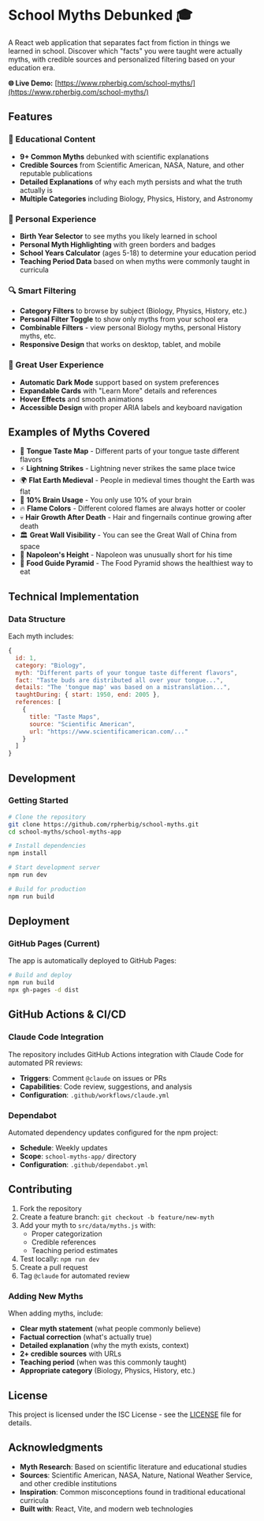 # School Myths Debunked 🎓

A React web application that separates fact from fiction in things we learned in school. Discover which "facts" you were taught were actually myths, with credible sources and personalized filtering based on your education era.

**🌐 Live Demo:** [https://www.rpherbig.com/school-myths/](https://www.rpherbig.com/school-myths/)

## Features

### 🧠 Educational Content
- **9+ Common Myths** debunked with scientific explanations
- **Credible Sources** from Scientific American, NASA, Nature, and other reputable publications
- **Detailed Explanations** of why each myth persists and what the truth actually is
- **Multiple Categories** including Biology, Physics, History, and Astronomy

### 🎯 Personal Experience
- **Birth Year Selector** to see myths you likely learned in school
- **Personal Myth Highlighting** with green borders and badges
- **School Years Calculator** (ages 5-18) to determine your education period
- **Teaching Period Data** based on when myths were commonly taught in curricula

### 🔍 Smart Filtering
- **Category Filters** to browse by subject (Biology, Physics, History, etc.)
- **Personal Filter Toggle** to show only myths from your school era
- **Combinable Filters** - view personal Biology myths, personal History myths, etc.
- **Responsive Design** that works on desktop, tablet, and mobile

### 🌙 Great User Experience
- **Automatic Dark Mode** support based on system preferences
- **Expandable Cards** with "Learn More" details and references
- **Hover Effects** and smooth animations
- **Accessible Design** with proper ARIA labels and keyboard navigation

## Examples of Myths Covered

- 🍭 **Tongue Taste Map** - Different parts of your tongue taste different flavors
- ⚡ **Lightning Strikes** - Lightning never strikes the same place twice
- 🌍 **Flat Earth Medieval** - People in medieval times thought the Earth was flat
- 🧠 **10% Brain Usage** - You only use 10% of your brain
- 🔥 **Flame Colors** - Different colored flames are always hotter or cooler
- 💀 **Hair Growth After Death** - Hair and fingernails continue growing after death
- 🏛️ **Great Wall Visibility** - You can see the Great Wall of China from space
- 👑 **Napoleon's Height** - Napoleon was unusually short for his time
- 🍎 **Food Guide Pyramid** - The Food Pyramid shows the healthiest way to eat

## Technical Implementation

### Data Structure
Each myth includes:
```javascript
{
  id: 1,
  category: "Biology",
  myth: "Different parts of your tongue taste different flavors",
  fact: "Taste buds are distributed all over your tongue...",
  details: "The 'tongue map' was based on a mistranslation...",
  taughtDuring: { start: 1950, end: 2005 },
  references: [
    {
      title: "Taste Maps",
      source: "Scientific American",
      url: "https://www.scientificamerican.com/..."
    }
  ]
}
```

## Development

### Getting Started
```bash
# Clone the repository
git clone https://github.com/rpherbig/school-myths.git
cd school-myths/school-myths-app

# Install dependencies
npm install

# Start development server
npm run dev

# Build for production
npm run build
```

## Deployment

### GitHub Pages (Current)
The app is automatically deployed to GitHub Pages:

```bash
# Build and deploy
npm run build
npx gh-pages -d dist
```

## GitHub Actions & CI/CD

### Claude Code Integration
The repository includes GitHub Actions integration with Claude Code for automated PR reviews:

- **Triggers**: Comment `@claude` on issues or PRs
- **Capabilities**: Code review, suggestions, and analysis
- **Configuration**: `.github/workflows/claude.yml`

### Dependabot
Automated dependency updates configured for the npm project:
- **Schedule**: Weekly updates
- **Scope**: `school-myths-app/` directory
- **Configuration**: `.github/dependabot.yml`

## Contributing

1. Fork the repository
2. Create a feature branch: `git checkout -b feature/new-myth`
3. Add your myth to `src/data/myths.js` with:
   - Proper categorization
   - Credible references
   - Teaching period estimates
4. Test locally: `npm run dev`
5. Create a pull request
6. Tag `@claude` for automated review

### Adding New Myths
When adding myths, include:
- **Clear myth statement** (what people commonly believe)
- **Factual correction** (what's actually true)
- **Detailed explanation** (why the myth exists, context)
- **2+ credible sources** with URLs
- **Teaching period** (when was this commonly taught)
- **Appropriate category** (Biology, Physics, History, etc.)

## License

This project is licensed under the ISC License - see the [LICENSE](LICENSE) file for details.

## Acknowledgments

- **Myth Research**: Based on scientific literature and educational studies
- **Sources**: Scientific American, NASA, Nature, National Weather Service, and other credible institutions
- **Inspiration**: Common misconceptions found in traditional educational curricula
- **Built with**: React, Vite, and modern web technologies
